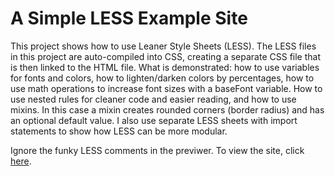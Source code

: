 <h1>A Simple LESS Example Site</h1>

<p>This project shows how to use Leaner Style Sheets (LESS). The LESS files in this project are auto-compiled into CSS, creating a separate CSS file that is then linked to the HTML file. What is demonstrated: how to use variables for fonts and colors, how to lighten/darken colors by percentages, how to use math operations to increase font sizes with a baseFont variable. How to use nested rules for cleaner code and easier reading, and how to use mixins. In this case a mixin creates rounded corners (border radius) and has an optional default value. I also use separate LESS sheets with import statements to show how LESS can be more modular.</p>

<p>Ignore the funky LESS comments in the previwer. To view the site, click <a href="https://htmlpreview.github.io/?https://github.com/DevJHennessy/SimpleLESSExample/blob/master/index.html">here</a>.</p>
